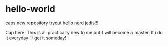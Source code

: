 # hello-world
caps new repository tryout
hello nerd jedis!!!

Cap here. This is all practically new to me but I will become a master.
If i do it everyday ill get it someday!
